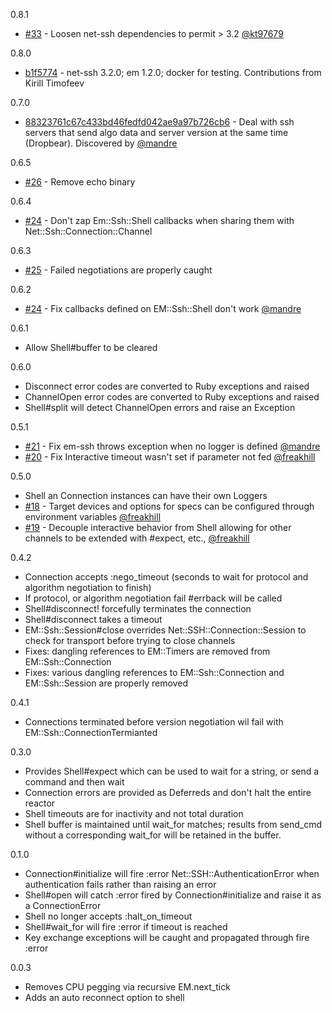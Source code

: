 0.8.1
- [#33](https://github.com/simulacre/em-ssh/pull/33) - Loosen net-ssh dependencies to permit > 3.2 [@kt97679](https://github.com/kt97679)

0.8.0
-	[b1f5774](https://github.com/simulacre/em-ssh/commit/b1f5774f10b2496063db5d52bab66b1871b2cd26) - net-ssh 3.2.0; em 1.2.0; docker for testing. Contributions from Kirill Timofeev

0.7.0
- [88323761c67c433bd46fedfd042ae9a97b726cb6](https://github.com/simulacre/em-ssh/commit/88323761c67c433bd46fedfd042ae9a97b726cb6) - Deal with ssh servers that send algo data and server version at the same time (Dropbear). Discovered by [@mandre](https://github.com/mandre)

0.6.5
- [#26](https://github.com/simulacre/em-ssh/issues/26) - Remove echo binary

0.6.4
- [#24](https://github.com/simulacre/em-ssh/issues/24) - Don't zap Em::Ssh::Shell callbacks when sharing them with Net::Ssh::Connection::Channel

0.6.3
- [#25](https://github.com/simulacre/em-ssh/issues/25) - Failed negotiations are properly caught

0.6.2
- [#24](https://github.com/simulacre/em-ssh/pull/24) - Fix callbacks defined on EM::Ssh::Shell don't work [@mandre](https://github.com/mandre)

0.6.1
 - Allow Shell#buffer to be cleared

0.6.0
 - Disconnect error codes are converted to Ruby exceptions and raised
 - ChannelOpen error codes are converted to Ruby exceptions and raised
 - Shell#split will detect ChannelOpen errors and raise an Exception

0.5.1
 - [#21](https://github.com/simulacre/em-ssh/pull/22) - Fix em-ssh throws exception when no logger is defined [@mandre](https://github.com/mandre)
 - [#20](https://github.com/simulacre/em-ssh/pull/20) - Fix Interactive timeout wasn't set if parameter not fed [@freakhill](https://github.com/freakhill)

0.5.0
 - Shell an Connection instances can have their own Loggers
 - [#18](https://github.com/simulacre/em-ssh/pull/18) - Target devices and options for specs can be configured through environment variables [@freakhill](https://github.com/freakhill)
 - [#19](https://github.com/simulacre/em-ssh/pull/19) - Decouple interactive behavior from Shell allowing for other channels to be extended with #expect, etc., [@freakhill](https://github.com/freakhill)

0.4.2
 - Connection accepts :nego_timeout (seconds to wait for protocol and algorithm negotiation to finish)
 - If protocol, or algorithm negotiation fail #errback will be called
 - Shell#disconnect! forcefully terminates the connection
 - Shell#disconnect takes a timeout
 - EM::Ssh::Session#close overrides Net::SSH::Connection::Session to check for
 transport before trying to close channels
 - Fixes: dangling references to EM::Timers are removed from EM::Ssh::Connection
 - Fixes: various dangling references to EM::Ssh::Connection and EM::Ssh::Session are properly removed

0.4.1
 - Connections terminated before version negotiation wil fail with EM::Ssh::ConnectionTermianted

0.3.0
 - Provides Shell#expect which can be used to wait for a string, or send a command and then wait
 - Connection errors are provided as Deferreds and don't halt the entire reactor
 - Shell timeouts are for inactivity and not total duration
 - Shell buffer is maintained until wait_for matches; results from send_cmd without a corresponding wait_for will be retained in the buffer.

0.1.0
 - Connection#initialize will fire :error Net::SSH::AuthenticationError when authentication fails rather than raising an error
 - Shell#open will catch :error fired by Connection#initialize and raise it as a ConnectionError
 - Shell no longer accepts :halt_on_timeout
 - Shell#wait_for will fire :error if timeout is reached
 - Key exchange exceptions will be caught and propagated through fire :error

0.0.3
 - Removes CPU pegging via recursive EM.next_tick
 - Adds an auto reconnect option to shell
